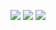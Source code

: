 <p align = "center">
  <img  src = "http://github-readme-streak-stats.herokuapp.com?user=mazy06000&date_format=j%2Fn%5B%2FY%5D">
  <img  src = "https://github-readme-stats.vercel.app/api?username=mazy06000&show_icons=true">
  <img src = "https://github-readme-stats.vercel.app/api/top-langs/?username=mazy06000&layout=compact1&hide=php">
</p>
